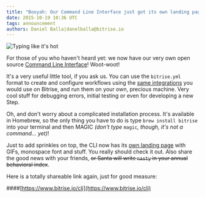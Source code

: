 ```yaml
---
title: "Booyah: Our Command Line Interface just got its own landing page!"
date: 2015-10-19 10:36 UTC
tags: announcement
authors: Daniel Balla|danelballa@bitrise.io
---
```


![Typing like it's hot](cli.gif)


For those of you who haven't heard yet: we now have our very own open source [Command Line Interface](https://github.com/bitrise-io/bitrise)! Woot-woot!


It's a very useful little tool, if you ask us. You can use the `bitrise.yml` format to create and configure workflows using the [same integrations](https://www.bitrise.io/integrations) you would use on Bitrise, and run them on your own, precious machine. Very cool stuff for debugging errors, initial testing or even for developing a new Step.


Oh, and don't worry about a complicated installation process. It's available in Homebrew, so the only thing you have to do is type `brew install bitrise` into your terminal and then MAGIC *(don't type* `magic`*, though, it's not a command… yet)*!


Just to add sprinkles on top, the CLI now has its [own landing page](https://www.bitrise.io/cli) with GIFs, monospace font and stuff. You really should check it out. Also share the good news with your friends, <s>or Santa will write `nasty` in your annual behavioral index</s>.


Here is a totally shareable link again, just for good measure:


####[https://www.bitrise.io/cli](https://www.bitrise.io/cli)
